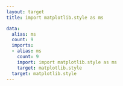 ```yaml
---
layout: target
title: import matplotlib.style as ms

data:
  alias: ms
  count: 9
  imports:
  - alias: ms
    count: 9
    import: import matplotlib.style as ms
    target: matplotlib.style
  target: matplotlib.style
---
```

